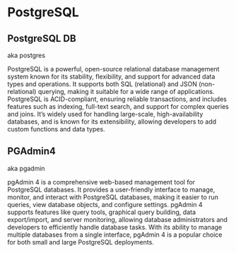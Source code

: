 # PostgreSQL

## PostgreSQL DB

aka postgres

PostgreSQL is a powerful, open-source relational database management system known for its stability, flexibility, and support for advanced data types and operations. It supports both SQL (relational) and JSON (non-relational) querying, making it suitable for a wide range of applications. PostgreSQL is ACID-compliant, ensuring reliable transactions, and includes features such as indexing, full-text search, and support for complex queries and joins. It’s widely used for handling large-scale, high-availability databases, and is known for its extensibility, allowing developers to add custom functions and data types.

## PGAdmin4

aka pgadmin

pgAdmin 4 is a comprehensive web-based management tool for PostgreSQL databases. It provides a user-friendly interface to manage, monitor, and interact with PostgreSQL databases, making it easier to run queries, view database objects, and configure settings. pgAdmin 4 supports features like query tools, graphical query building, data export/import, and server monitoring, allowing database administrators and developers to efficiently handle database tasks. With its ability to manage multiple databases from a single interface, pgAdmin 4 is a popular choice for both small and large PostgreSQL deployments.
